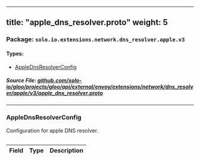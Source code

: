 
---
title: "apple_dns_resolver.proto"
weight: 5
---

<!-- Code generated by solo-kit. DO NOT EDIT. -->


### Package: `solo.io.extensions.network.dns_resolver.apple.v3` 
#### Types:


- [AppleDnsResolverConfig](#applednsresolverconfig)
  



##### Source File: [github.com/solo-io/gloo/projects/gloo/api/external/envoy/extensions/network/dns_resolver/apple/v3/apple_dns_resolver.proto](https://github.com/solo-io/gloo/blob/master/projects/gloo/api/external/envoy/extensions/network/dns_resolver/apple/v3/apple_dns_resolver.proto)





---
### AppleDnsResolverConfig

 
Configuration for apple DNS resolver.

```yaml

```

| Field | Type | Description |
| ----- | ---- | ----------- | 





<!-- Start of HubSpot Embed Code -->
<script type="text/javascript" id="hs-script-loader" async defer src="//js.hs-scripts.com/5130874.js"></script>
<!-- End of HubSpot Embed Code -->
